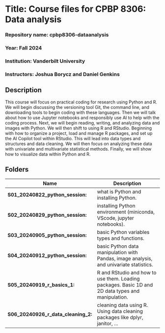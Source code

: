 # Title: Course files for CPBP 8306: Data analysis
### Repository name: cpbp8306-dataanalysis
### Year: Fall 2024
### Institution: Vanderbilt University
### Instructors: Joshua Borycz and Daniel Genkins

## Description
This course will focus on practical coding for research using Python and R. We will begin discussing the versioning tool Git, the command line, and downloading tools to begin coding with these languages. Then we will talk about how to use Jupyter notebooks and responsibly use AI to help with the coding process. Next, we will begin reading, writing, and analyzing data and images with Python. We will then shift to using R and RStudio. Beginning with how to organize a project, load and manage R packages, and set up the AI Copilot tool within RStudio. This will lead into data types and structures and data cleaning. We will then focus on analyzing these data with univariate and multivariate statistical methods. Finally, we will show how to visualize data within Python and R.

## Folders
| Name    | Description|
| -------- | ------- |
| **S01_20240822_python_session:** | what is Python and installing Python. |
| **S02_20240829_python_session:** | installing Python environment (miniconda, VScode, jupyter notebooks). |
| **S03_20240905_python_session:** | basic Python variables types and functions. |
| **S04_20240912_python_session:** | basic Python data manipulation with Pandas, image analysis, and univariate statistics. |
| **S05_20240919_r_basics_1:**     | R and RStudio and how to use them. Loading packages. Basic 1D and 2D data types and manipulation. |
| **S06_20240926_r_data_cleaning_2:** | cleaning data using R. Using data cleaning packages like dplyr, janitor, ... |
